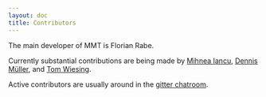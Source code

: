 ```yaml
---
layout: doc
title: Contributors
---
```


The main developer of MMT is Florian Rabe.

Currently substantial contributions are being made by [Mihnea Iancu](https://github.com/m-iancu), [Dennis Müller](https://github.com/Jazzpirate), and [Tom Wiesing](https://github.com/tkw1536).

Active contributors are usually around in the [gitter chatroom](https://gitter.im/UniFormal/MMT).
